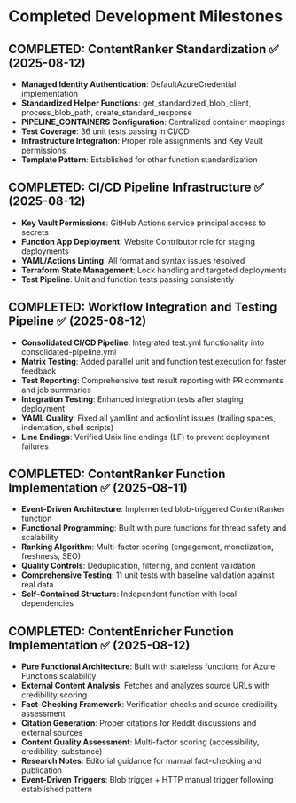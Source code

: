 # Completed Development Milestones

## **COMPLETED: ContentRanker Standardization** ✅ (2025-08-12)
- **Managed Identity Authentication**: DefaultAzureCredential implementation
- **Standardized Helper Functions**: get_standardized_blob_client, process_blob_path, create_standard_response
- **PIPELINE_CONTAINERS Configuration**: Centralized container mappings
- **Test Coverage**: 36 unit tests passing in CI/CD
- **Infrastructure Integration**: Proper role assignments and Key Vault permissions
- **Template Pattern**: Established for other function standardization

## **COMPLETED: CI/CD Pipeline Infrastructure** ✅ (2025-08-12)
- **Key Vault Permissions**: GitHub Actions service principal access to secrets
- **Function App Deployment**: Website Contributor role for staging deployments
- **YAML/Actions Linting**: All format and syntax issues resolved
- **Terraform State Management**: Lock handling and targeted deployments
- **Test Pipeline**: Unit and function tests passing consistently

## **COMPLETED: Workflow Integration and Testing Pipeline** ✅ (2025-08-12)
- **Consolidated CI/CD Pipeline**: Integrated test.yml functionality into consolidated-pipeline.yml
- **Matrix Testing**: Added parallel unit and function test execution for faster feedback
- **Test Reporting**: Comprehensive test result reporting with PR comments and job summaries
- **Integration Testing**: Enhanced integration tests after staging deployment
- **YAML Quality**: Fixed all yamllint and actionlint issues (trailing spaces, indentation, shell scripts)
- **Line Endings**: Verified Unix line endings (LF) to prevent deployment failures

## **COMPLETED: ContentRanker Function Implementation** ✅ (2025-08-11)
- **Event-Driven Architecture**: Implemented blob-triggered ContentRanker function
- **Functional Programming**: Built with pure functions for thread safety and scalability
- **Ranking Algorithm**: Multi-factor scoring (engagement, monetization, freshness, SEO)
- **Quality Controls**: Deduplication, filtering, and content validation
- **Comprehensive Testing**: 11 unit tests with baseline validation against real data
- **Self-Contained Structure**: Independent function with local dependencies

## **COMPLETED: ContentEnricher Function Implementation** ✅ (2025-08-12)
- **Pure Functional Architecture**: Built with stateless functions for Azure Functions scalability
- **External Content Analysis**: Fetches and analyzes source URLs with credibility scoring
- **Fact-Checking Framework**: Verification checks and source credibility assessment
- **Citation Generation**: Proper citations for Reddit discussions and external sources
- **Content Quality Assessment**: Multi-factor scoring (accessibility, credibility, substance)
- **Research Notes**: Editorial guidance for manual fact-checking and publication
- **Event-Driven Triggers**: Blob trigger + HTTP manual trigger following established pattern
